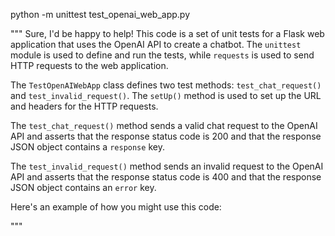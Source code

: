 python -m unittest test_openai_web_app.py


"""
Sure, I'd be happy to help! This code is a set of unit tests for a Flask web application that uses the OpenAI API to create a chatbot. The `unittest` module is used to define and run the tests, while `requests` is used to send HTTP requests to the web application.

The `TestOpenAIWebApp` class defines two test methods: `test_chat_request()` and `test_invalid_request()`. The `setUp()` method is used to set up the URL and headers for the HTTP requests.

The `test_chat_request()` method sends a valid chat request to the OpenAI API and asserts that the response status code is 200 and that the response JSON object contains a `response` key.

The `test_invalid_request()` method sends an invalid request to the OpenAI API and asserts that the response status code is 400 and that the response JSON object contains an `error` key.

Here's an example of how you might use this code:


"""
